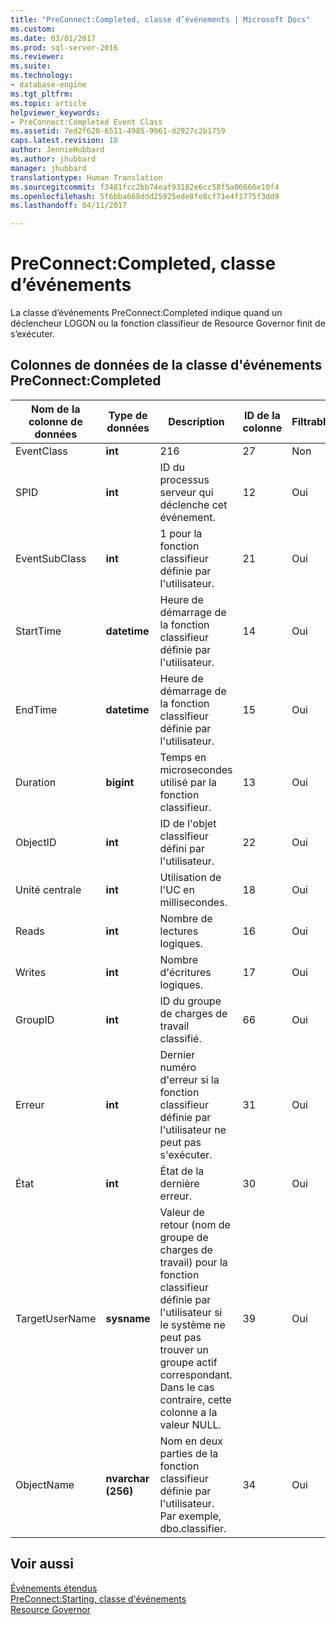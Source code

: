 ```yaml
---
title: "PreConnect:Completed, classe d’événements | Microsoft Docs"
ms.custom: 
ms.date: 03/01/2017
ms.prod: sql-server-2016
ms.reviewer: 
ms.suite: 
ms.technology:
- database-engine
ms.tgt_pltfrm: 
ms.topic: article
helpviewer_keywords:
- PreConnect:Completed Event Class
ms.assetid: 7ed2f620-6511-4985-9961-d2927c2b1759
caps.latest.revision: 18
author: JennieHubbard
ms.author: jhubbard
manager: jhubbard
translationtype: Human Translation
ms.sourcegitcommit: f3481fcc2bb74eaf93182e6cc58f5a06666e10f4
ms.openlocfilehash: 5f6bba668ddd25925ede8fe8cf71e4f1775f3dd9
ms.lasthandoff: 04/11/2017

---
```

# <a name="preconnectcompleted-event-class"></a>PreConnect:Completed, classe d’événements
  La classe d’événements PreConnect:Completed indique quand un déclencheur LOGON ou la fonction classifieur de Resource Governor finit de s’exécuter.  
  
## <a name="preconnectcompleted-event-class-data-columns"></a>Colonnes de données de la classe d'événements PreConnect:Completed  
  
|Nom de la colonne de données|Type de données|Description|ID de la colonne|Filtrable|  
|----------------------|---------------|-----------------|---------------|----------------|  
|EventClass|**int**|216|27|Non|  
|SPID|**int**|ID du processus serveur qui déclenche cet événement.|12|Oui|  
|EventSubClass|**int**|1 pour la fonction classifieur définie par l'utilisateur.|21|Oui|  
|StartTime|**datetime**|Heure de démarrage de la fonction classifieur définie par l'utilisateur.|14|Oui|  
|EndTime|**datetime**|Heure de démarrage de la fonction classifieur définie par l'utilisateur.|15|Oui|  
|Duration|**bigint**|Temps en microsecondes utilisé par la fonction classifieur.|13|Oui|  
|ObjectID|**int**|ID de l'objet classifieur défini par l'utilisateur.|22|Oui|  
|Unité centrale|**int**|Utilisation de l'UC en millisecondes.|18|Oui|  
|Reads|**int**|Nombre de lectures logiques.|16|Oui|  
|Writes|**int**|Nombre d'écritures logiques.|17|Oui|  
|GroupID|**int**|ID du groupe de charges de travail classifié.|66|Oui|  
|Erreur|**int**|Dernier numéro d'erreur si la fonction classifieur définie par l'utilisateur ne peut pas s'exécuter.|31|Oui|  
|État|**int**|État de la dernière erreur.|30|Oui|  
|TargetUserName|**sysname**|Valeur de retour (nom de groupe de charges de travail) pour la fonction classifieur définie par l'utilisateur si le système ne peut pas trouver un groupe actif correspondant. Dans le cas contraire, cette colonne a la valeur NULL.|39|Oui|  
|ObjectName|**nvarchar (256)**|Nom en deux parties de la fonction classifieur définie par l'utilisateur. Par exemple, dbo.classifier.|34|Oui|  
  
## <a name="see-also"></a>Voir aussi  
 [Événements étendus](../../relational-databases/extended-events/extended-events.md)   
 [PreConnect:Starting, classe d'événements](../../relational-databases/event-classes/preconnect-starting-event-class.md)   
 [Resource Governor](../../relational-databases/resource-governor/resource-governor.md)  
  
  
